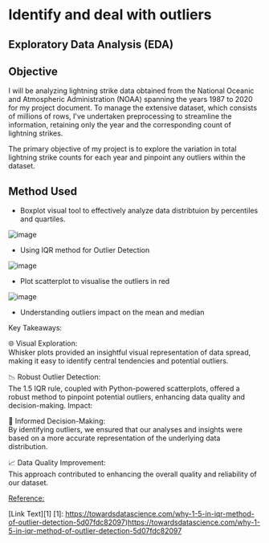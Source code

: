 # Identify and deal with outliers

## Exploratory Data Analysis (EDA)

## Objective

I will be analyzing lightning strike data obtained from the National Oceanic and Atmospheric Administration (NOAA) spanning the years 1987 to 2020 for my project document. To manage the extensive dataset, which consists of millions of rows, I've undertaken preprocessing to streamline the information, retaining only the year and the corresponding count of lightning strikes.

The primary objective of my project is to explore the variation in total lightning strike counts for each year and pinpoint any outliers within the dataset. 

## Method Used

* Boxplot visual tool to effectively analyze data distribtuion by percentiles and quartiles.

![image](https://github.com/Lawrence-le/identify-and-deal-with-outliers/assets/151991077/84be2eff-fb9c-46f1-9c76-8c3b8d6ad21b)

* Using IQR method for Outlier Detection

![image](https://github.com/Lawrence-le/identify-and-deal-with-outliers/assets/151991077/1d0ad196-fc85-4080-9515-0c6922e3a400)

* Plot scatterplot to visualise the outliers in red

![image](https://github.com/Lawrence-le/identify-and-deal-with-outliers/assets/151991077/5508440f-48eb-40c4-bff9-fd7423b0e357)

* Understanding outliers impact on the mean and median

Key Takeaways:

🌐 Visual Exploration:  
Whisker plots provided an insightful visual representation of data spread, making it easy to identify central tendencies and potential outliers.

📉 Robust Outlier Detection:  
The 1.5 IQR rule, coupled with Python-powered scatterplots, offered a robust method to pinpoint potential outliers, enhancing data quality and decision-making.
Impact:

🚀 Informed Decision-Making:  
By identifying outliers, we ensured that our analyses and insights were based on a more accurate representation of the underlying data distribution.

📈 Data Quality Improvement:  
This approach contributed to enhancing the overall quality and reliability of our dataset.

[Reference:]([URL](https://towardsdatascience.com/why-1-5-in-iqr-method-of-outlier-detection-5d07fdc82097)https://towardsdatascience.com/why-1-5-in-iqr-method-of-outlier-detection-5d07fdc82097)

[Link Text][1]
[1]: https://towardsdatascience.com/why-1-5-in-iqr-method-of-outlier-detection-5d07fdc82097)https://towardsdatascience.com/why-1-5-in-iqr-method-of-outlier-detection-5d07fdc82097


